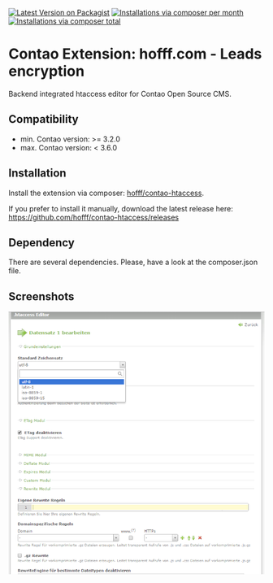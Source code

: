[![Latest Version on Packagist](http://img.shields.io/packagist/v/hofff/contao-htaccess.svg?style=flat)](https://packagist.org/packages/hofff/contao-htaccess)
[![Installations via composer per month](http://img.shields.io/packagist/dm/hofff/contao-htaccess.svg?style=flat)](https://packagist.org/packages/hofff/contao-htaccess)
[![Installations via composer total](http://img.shields.io/packagist/dt/hofff/contao-htaccess.svg?style=flat)](https://packagist.org/packages/hofff/contao-htaccess)

# Contao Extension: hofff.com - Leads encryption

Backend integrated htaccess editor for Contao Open Source CMS.


## Compatibility

- min. Contao version: >= 3.2.0
- max. Contao version: <  3.6.0


## Installation

Install the extension via composer: [hofff/contao-htaccess](https://packagist.org/packages/hofff/contao-htaccess).

If you prefer to install it manually, download the latest release here: https://github.com/hofff/contao-htaccess/releases


## Dependency

There are several dependencies. Please, have a look at the composer.json file.


## Screenshots

![Back end configuration](screenshot-backend.png)
